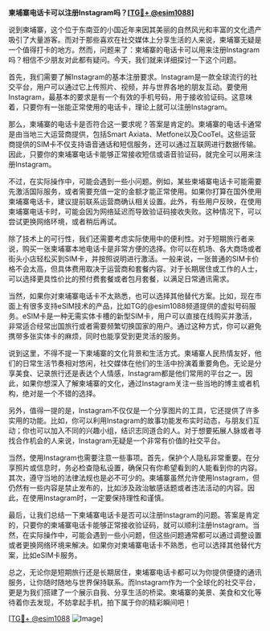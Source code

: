 **柬埔寨电话卡可以注册Instagram吗？[[TG💪+ @esim1088](https://t.me/s/esim1088)]**

说到柬埔寨，这个位于东南亚的小国近年来因其美丽的自然风光和丰富的文化遗产吸引了大量游客。而对于那些喜欢在社交媒体上分享生活的人来说，柬埔寨无疑是一个值得打卡的地方。然而，问题来了：柬埔寨的电话卡可以用来注册Instagram吗？相信不少朋友对此都有疑问。今天，我们就来详细探讨一下这个问题。

首先，我们需要了解Instagram的基本注册要求。Instagram是一款全球流行的社交平台，用户可以通过它上传照片、视频，并与世界各地的朋友互动。要使用Instagram，最基本的要求是有一个有效的手机号码，用于接收验证码。这意味着，只要你有一张能正常使用的电话卡，理论上就可以注册Instagram。

那么，柬埔寨的电话卡是否符合这一要求呢？答案是肯定的。柬埔寨的电话卡通常是由当地三大运营商提供，包括Smart Axiata、Metfone以及CooTel。这些运营商提供的SIM卡不仅支持语音通话和短信服务，还可以通过互联网进行数据传输。因此，只要你的柬埔寨电话卡能够正常接收短信或语音验证码，就完全可以用来注册Instagram。

不过，在实际操作中，可能会遇到一些小问题。例如，某些柬埔寨电话卡可能需要先激活国际服务，或者需要充值一定的金额才能正常使用。如果你打算在国外使用柬埔寨电话卡，建议提前联系运营商确认相关设置。此外，有些用户反映，在使用柬埔寨电话卡时，可能会因为网络延迟而导致验证码接收失败。这种情况下，可以尝试更换网络环境，或者稍后再试。

除了技术上的可行性，我们还需要考虑实际使用中的便利性。对于短期旅行者来说，购买一张柬埔寨本地电话卡是非常方便的选择。你可以在机场、各大商场或者街头小店轻松买到SIM卡，并按照说明进行激活。一般来说，一张普通的SIM卡价格不会太高，但具体费用取决于运营商和套餐内容。对于长期居住或工作的人士，可以选择更具性价比的预付费套餐或者包月套餐，以满足日常通讯需求。

当然，如果你对柬埔寨电话卡不太熟悉，也可以选择其他替代方案。比如，现在市面上有很多支持eSIM技术的产品，比如TG的@esim1088频道提供的虚拟号码服务。eSIM卡是一种无需实体卡槽的新型SIM卡，用户可以直接在线购买并激活，非常适合经常出国旅行或者需要频繁切换国家的用户。通过这种方式，你可以避免携带多张实体卡的麻烦，同时也能享受到更灵活的服务。

说到这里，不得不提一下柬埔寨的文化背景和生活方式。柬埔寨人民热情友好，他们的日常生活节奏相对悠闲，社交媒体在他们的生活中扮演着重要角色。无论是分享美食、记录旅行还是表达个人情感，Instagram都是他们常用的平台之一。因此，如果你想深入了解柬埔寨的文化，通过Instagram关注一些当地的博主或者机构，绝对是一个不错的选择。

另外，值得一提的是，Instagram不仅仅是一个分享图片的工具，它还提供了许多实用的功能。比如，你可以利用Instagram的故事功能发布实时动态，与朋友们互动；你也可以加入不同的兴趣小组，结识志同道合的人。对于想要拓展人脉或者寻找合作机会的人来说，Instagram无疑是一个非常有价值的社交平台。

当然，使用Instagram也需要注意一些事项。首先，保护个人隐私非常重要。在分享照片或信息时，务必检查隐私设置，确保只有你希望看到的人能看到你的内容。其次，遵守当地的法律法规也是必不可少的。柬埔寨虽然允许使用Instagram，但仍然有一些内容是禁止发布的，比如涉及政治敏感话题或者违法活动的内容。因此，在使用Instagram时，一定要保持理性和谨慎。

最后，让我们总结一下柬埔寨电话卡是否可以注册Instagram的问题。答案是肯定的，只要你的柬埔寨电话卡能够正常接收验证码，就可以顺利注册Instagram。当然，在实际操作中，可能会遇到一些小问题，但这些问题通常都可以通过调整设置或者更换网络环境来解决。如果你对柬埔寨电话卡不熟悉，也可以选择其他替代方案，比如eSIM卡服务。

总之，无论你是短期旅行还是长期居住，柬埔寨电话卡都可以为你提供便捷的通讯服务，让你随时随地与世界保持联系。而Instagram作为一个全球化的社交平台，更是为我们搭建了一个展示自我、分享生活的桥梁。柬埔寨的美景、美食和文化等待着你去发现，不妨拿起手机，拍下属于你的精彩瞬间吧！

[[TG💪+ @esim1088](https://t.me/s/esim1088) ![Image](https://i.postimg.cc/4NQfJmqS/Snipaste-2025-05-13-00-14-12.png)]